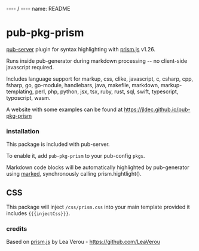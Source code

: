---- / ----
name: README

# pub-pkg-prism

[pub-server](https://github.com/jldec/pub-server) plugin for syntax highlighting with [prism.js](https://github.com/LeaVerou/prism.git) v1.26.

Runs inside pub-generator during markdown processing -- no client-side javascript required.

Includes language support for markup, css, clike, javascript, c, csharp, cpp, fsharp, go, go-module, handlebars, java, makefile, markdown, markup-templating, perl, php, python, jsx, tsx, ruby, rust, sql, swift, typescript, typoscript, wasm.

A website with some examples can be found at https://jldec.github.io/pub-pkg-prism

### installation

This package is included with pub-server.

To enable it, add `pub-pkg-prism` to your pub-config `pkgs`.

Markdown code blocks will be automatically highlighted by pub-generator using [marked](https://marked.js.org/#/USING_ADVANCED.md#options), synchronously calling prism.hightlight().

## CSS

This package will inject `/css/prism.css` into your main template provided it includes `{{{injectCss}}}`.

### credits

Based on [prism.js](https://github.com/LeaVerou/prism.git) by Lea Verou - https://github.com/LeaVerou
